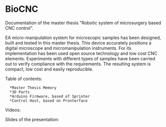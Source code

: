 # BioCNC

Documentation of the master thesis "Robotic system of microsurgery based CNC control".

EA micro-manipulation system for microscopic samples has been designed, built and tested in this master thesis. This device accurately positions a digital microscope and micromanipulation instruments. For its implementation has been used open source technology and low cost CNC elements. Experiments with different types of samples have been carried out to verify compliance with the requirements. The resulting system is compact, low cost and easily reproducible.

Table of contents:

      *Master Thesis Memory
      *3D Parts
      *Arduino Firmware, based of Sprinter
      *Control Host, based on Pronterface
      
  Videos: 
  
  Slides of the presentation:


